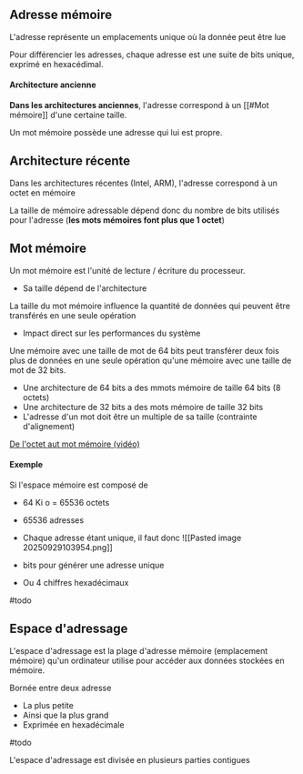 
## Adresse mémoire

L'adresse représente un emplacements unique où la donnée peut être lue

Pour différencier les adresses, chaque adresse est une suite de bits unique, exprimé en hexacédimal.

#### Architecture ancienne

**Dans les architectures anciennes**, l'adresse correspond à un [[#Mot mémoire]] d'une certaine taille.

Un mot mémoire possède une adresse qui lui est propre.

## Architecture récente

Dans les architectures récentes (Intel, ARM), l'adresse correspond à un octet en mémoire

La taille de mémoire adressable dépend donc du nombre de bits utilisés pour l'adresse (**les mots mémoires font plus que 1 octet**)

## Mot mémoire

Un mot mémoire est l'unité de lecture / écriture du processeur.
-  Sa taille dépend de l'architecture

La taille du mot mémoire influence la quantité de données qui peuvent être transférés en une seule opération
-  Impact direct sur les performances du système

 Une mémoire avec une taille de mot de 64 bits peut transférer deux fois plus de données en une seule opération qu'une mémoire avec une taille de mot de 32 bits.

-  Une architecture de 64 bits a des mmots mémoire de taille 64 bits (8 octets)
-  Une architecture de 32 bits a des mots mémoire de taille 32 bits
-  L'adresse d'un mot doit être un multiple de sa taille (contrainte d'alignement)

[De l'octet aut mot mémoire (vidéo)](https://www.youtube.com/watch?v=qDGjg5YNSJk)
#### Exemple

Si l'espace mémoire est composé de 
-  64 Ki o = 65536 octets
-  65536 adresses
-  Chaque adresse étant unique, il faut donc ![[Pasted image 20250929103954.png]]
-  bits pour générer une adresse unique

-  Ou 4 chiffres hexadécimaux

#todo 

## Espace d'adressage

L'espace d'adressage est la plage d'adresse mémoire (emplacement mémoire) qu'un ordinateur utilise pour accéder aux données stockées en mémoire.

Bornée entre deux adresse
-  La plus petite
-  Ainsi que la plus grand
-  Exprimée en hexadécimale

#todo 

L'espace d'adressage est divisée en plusieurs parties contigues
